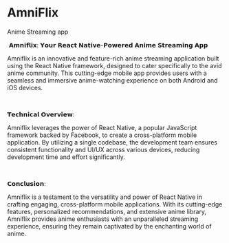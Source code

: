# AmniFlix
Anime Streaming app 
‎ ‎ 
‎ 
‎ ‎ 




‎ 
𝗔𝗺𝗻𝗶𝗳𝗹𝗶𝘅: 𝗬𝗼𝘂𝗿 𝗥𝗲𝗮𝗰𝘁 𝗡𝗮𝘁𝗶𝘃𝗲-𝗣𝗼𝘄𝗲𝗿𝗲𝗱 𝗔𝗻𝗶𝗺𝗲 𝗦𝘁𝗿𝗲𝗮𝗺𝗶𝗻𝗴 𝗔𝗽𝗽

Amniflix is an innovative and feature-rich anime streaming application built using the React Native framework, designed to
cater specifically to the avid anime community. This cutting-edge
mobile app provides users with a seamless and immersive anime-watching experience on both Android and iOS devices.

‎ 
‎ 
‎ 

𝗧𝗲𝗰𝗵𝗻𝗶𝗰𝗮𝗹 𝗢𝘃𝗲𝗿𝘃𝗶𝗲𝘄:

Amniflix leverages the power of React Native, a popular JavaScript framework backed by Facebook,
to create a cross-platform mobile application. By utilizing a single codebase, the development team 
ensures consistent functionality and UI/UX across various devices, reducing development time and effort significantly.



‎ 
‎ 
‎ 

𝗖𝗼𝗻𝗰𝗹𝘂𝘀𝗶𝗼𝗻:

Amniflix is a testament to the versatility and power of React Native in crafting engaging, cross-platform mobile applications. With its cutting-edge features, personalized recommendations, and extensive anime library, Amniflix provides anime enthusiasts with an unparalleled streaming experience, ensuring they remain captivated by the enchanting world of anime.





